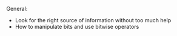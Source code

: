 General:

- Look for the right source of information without too much help
- How to manipulate bits and use bitwise operators
